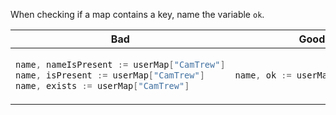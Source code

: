 When checking if a map contains a key, name the variable `ok`.

<table>
<thead><tr><th>Bad</th><th>Good</th></tr></thead>
<tbody>
<tr><td>

```go
name, nameIsPresent := userMap["CamTrew"]
name, isPresent := userMap["CamTrew"]
name, exists := userMap["CamTrew"]
```

</td><td>

```go
name, ok := userMap["CamTrew"]
```
</td>
</tr>
</tbody>
</table>
